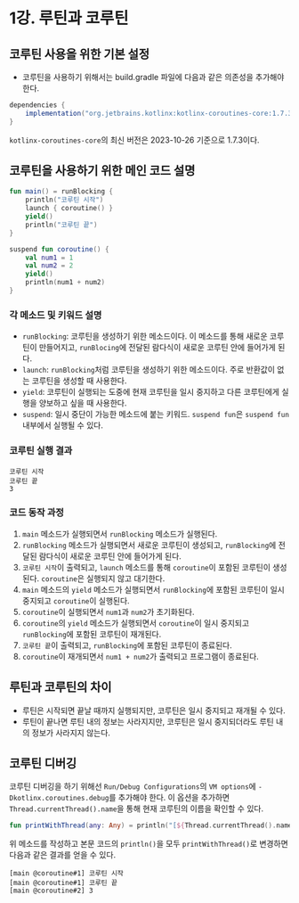 # 1강. 루틴과 코루틴
## 코루틴 사용을 위한 기본 설정
- 코루틴을 사용하기 위해서는 build.gradle 파일에 다음과 같은 의존성을 추가해야 한다.
```groovy
dependencies {
    implementation("org.jetbrains.kotlinx:kotlinx-coroutines-core:1.7.3")
}
```
``kotlinx-coroutines-core``의 최신 버전은 2023-10-26 기준으로 1.7.3이다.
## 코루틴을 사용하기 위한 메인 코드 설명

```kotlin
fun main() = runBlocking {
    println("코루틴 시작")
    launch { coroutine() }
    yield()
    println("코루틴 끝")
}

suspend fun coroutine() {
    val num1 = 1
    val num2 = 2
    yield()
    println(num1 + num2)
}
```
### 각 메소드 및 키워드 설명
* ``runBlocking``: 코루틴을 생성하기 위한 메소드이다. 이 메소드를 통해 새로운 코루틴이 만들어지고, ``runBlocing``에 전달된 람다식이 새로운 코루틴 안에 들어가게 된다.
* ``launch``: ``runBlocking``처럼 코루틴을 생성하기 위한 메소드이다. 주로 반환값이 없는 코루틴을 생성할 때 사용한다.
* ``yield``: 코루틴이 실행되는 도중에 현재 코루틴을 일시 중지하고 다른 코루틴에게 실행을 양보하고 싶을 때 사용한다.
* ``suspend``: 일시 중단이 가능한 메소드에 붙는 키워드. ``suspend fun``은 ``suspend fun`` 내부에서 실행될 수 있다.

### 코루틴 실행 결과
```
코루틴 시작
코루틴 끝
3
```
### 코드 동작 과정
1. ``main`` 메소드가 실행되면서 ``runBlocking`` 메소드가 실행된다.
2. ``runBlocking`` 메소드가 실행되면서 새로운 코루틴이 생성되고, ``runBlocking``에 전달된 람다식이 새로운 코루틴 안에 들어가게 된다.
3. ``코루틴 시작``이 출력되고, ``launch`` 메소드를 통해 ``coroutine``이 포함된 코루틴이 생성된다. ``coroutine``은 실행되지 않고 대기한다.
4. ``main`` 메소드의 ``yield`` 메소드가 실행되면서 ``runBlocking``에 포함된 코루틴이 일시 중지되고 ``coroutine``이 실행된다.
5. ``coroutine``이 실행되면서 ``num1``과 ``num2``가 초기화된다.
6. ``coroutine``의 ``yield`` 메소드가 실행되면서 ``coroutine``이 일시 중지되고 ``runBlocking``에 포함된 코루틴이 재개된다.
7. ``코루틴 끝``이 출력되고, ``runBlocking``에 포함된 코루틴이 종료된다.
8. ``coroutine``이 재개되면서 ``num1 + num2``가 출력되고 프로그램이 종료된다.
## 루틴과 코루틴의 차이
* 루틴은 시작되면 끝날 때까지 실행되지만, 코루틴은 일시 중지되고 재개될 수 있다.
* 루틴이 끝나면 루틴 내의 정보는 사라지지만, 코루틴은 일시 중지되더라도 루틴 내의 정보가 사라지지 않는다.
## 코루틴 디버깅
코루틴 디버깅을 하기 위해선 ``Run/Debug Configurations``의 ``VM options``에 ``-Dkotlinx.coroutines.debug``를 추가해야 한다. 이 옵션을 추가하면 ``Thread.currentThread().name``을 통해 현재 코루틴의 이름을 확인할 수 있다.
```kotlin
fun printWithThread(any: Any) = println("[${Thread.currentThread().name}] $any")
```
위 메소드를 작성하고 본문 코드의 ``println()``을 모두 ``printWithThread()``로 변경하면 다음과 같은 결과를 얻을 수 있다.
```
[main @coroutine#1] 코루틴 시작
[main @coroutine#1] 코루틴 끝
[main @coroutine#2] 3
```